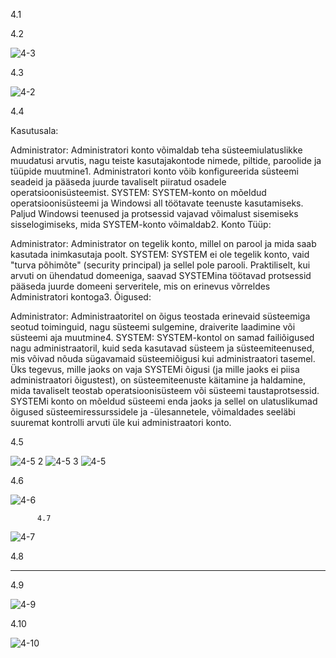 4.1


4.2



![4-3](https://github.com/daum88/opsys2023/assets/68275432/5da0a99a-2244-49d5-ae5b-5b310e1f9468)



4.3


![4-2](https://github.com/daum88/opsys2023/assets/68275432/90c2f38c-df73-44f7-b081-6114e22c0cb3)

4.4

Kasutusala:

Administrator: Administratori konto võimaldab teha süsteemiulatuslikke muudatusi arvutis, nagu teiste kasutajakontode nimede, piltide, paroolide ja tüüpide muutmine​1​. Administratori konto võib konfigureerida süsteemi seadeid ja pääseda juurde tavaliselt piiratud osadele operatsioonisüsteemist.
SYSTEM: SYSTEM-konto on mõeldud operatsioonisüsteemi ja Windowsi all töötavate teenuste kasutamiseks. Paljud Windowsi teenused ja protsessid vajavad võimalust sisemiseks sisselogimiseks, mida SYSTEM-konto võimaldab​2​.
Konto Tüüp:

Administrator: Administrator on tegelik konto, millel on parool ja mida saab kasutada inimkasutaja poolt.
SYSTEM: SYSTEM ei ole tegelik konto, vaid "turva põhimõte" (security principal) ja sellel pole parooli. Praktiliselt, kui arvuti on ühendatud domeeniga, saavad SYSTEMina töötavad protsessid pääseda juurde domeeni serveritele, mis on erinevus võrreldes Administratori kontoga​3​.
Õigused:

Administrator: Administraatoritel on õigus teostada erinevaid süsteemiga seotud toiminguid, nagu süsteemi sulgemine, draiverite laadimine või süsteemi aja muutmine​4​.
SYSTEM: SYSTEM-kontol on samad failiõigused nagu administraatoril, kuid seda kasutavad süsteem ja süsteemiteenused, mis võivad nõuda sügavamaid süsteemiõigusi kui administraatori tasemel.
Üks tegevus, mille jaoks on vaja SYSTEMi õigusi (ja mille jaoks ei piisa administraatori õigustest), on süsteemiteenuste käitamine ja haldamine, mida tavaliselt teostab operatsioonisüsteem või süsteemi taustaprotsessid. SYSTEMi konto on mõeldud süsteemi enda jaoks ja sellel on ulatuslikumad õigused süsteemiressurssidele ja -ülesannetele, võimaldades seeläbi suuremat kontrolli arvuti üle kui administraatori konto.




4.5



![4-5 2](https://github.com/daum88/opsys2023/assets/68275432/4ff5f5fb-7956-4535-8b85-a50edb898721)
![4-5 3](https://github.com/daum88/opsys2023/assets/68275432/dcdd5ac7-7f57-41e2-9818-876789f3d910)
![4-5](https://github.com/daum88/opsys2023/assets/68275432/cbe7e7c8-bb59-479d-998b-db61942b9971)


4.6



![4-6](https://github.com/daum88/opsys2023/assets/68275432/5d23b1a2-2cd9-47f6-989c-6e612674b04f)



          
          
          4.7





![4-7](https://github.com/daum88/opsys2023/assets/68275432/54648c55-504e-49c3-a0c1-7425559422a2)



4.8

-------

4.9


![4-9](https://github.com/daum88/opsys2023/assets/68275432/6c5c07f4-d640-491b-9f03-a62f571c327d)




4.10



![4-10](https://github.com/daum88/opsys2023/assets/68275432/4aae7cfe-63b0-470a-b4c0-3d555ed5cdd8)
